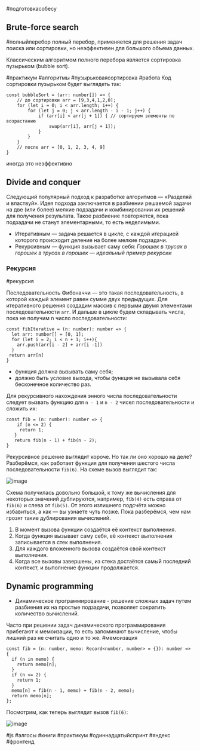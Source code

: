 #подготовкасобесу
## Brute-force search

#полныйперебор
полный перебор, применяется для решения задач поиска или сортировки, но неэффективен для большого объема данных.

Классическим алгоритмом полного перебора является сортировка пузырьком (bubble sort).

#практикум #алгоритмы #пузырьковаясортировка #работа 
Код сортировки пузырьком будет выглядеть так:

```
const bubbleSort = (arr: number[]) => {
    // до сортировки arr = [9,3,4,1,2,0];
    for (let i = 0; i < arr.length; i++) {
        for (let j = 0; j < arr.length - i - 1; j++) {
            if (arr[i] < arr[j + 1]) { // сортируем элементы по возрастанию
                swap(arr[i], arr[j + 1]);
            }
        }
    }
    // после arr = [0, 1, 2, 3, 4, 9]
} 
```
иногда это неэффективно 

## Divide and conquer

Следующий популярный подход к разработке алгоритмов — «Разделяй и властвуй». Идея подхода заключается в разбиении решаемой задачи на две (или более) мелкие подзадачи и комбинировании их решений для получения результата. Такое разбиение повторяется, пока подзадачи не станут элементарными, то есть неделимыми.

- Итеративным — задача решается в цикле, с каждой итерацией которого происходит деление на более мелкие подзадачи.
- Рекурсивным — функция вызывает саму себя:
_Горошек в трусах в горошек в трусах в горошек — идеальный пример рекурсии_
### Рекурсия

#рекурсия 

Последовательность Фибоначчи — это такая последовательность, в которой каждый элемент равен сумме двух предыдущих. Для итеративного решения создадим массив с первыми двумя элементами последовательности `arr`. И дальше в цикле будем складывать числа, пока не получим n число последовательности:

```
const fibIterative = (n: number): number => {
  let arr: number[] = [0, 1];
  for (let i = 2; i < n + 1; i++){
    arr.push(arr[i - 2] + arr[i -1])
  }
 return arr[n]
} 
```

- функция должна вызывать саму себя;
- должно быть условие выхода, чтобы функция не вызывала себя бесконечное количество раз.

Для рекурсивного нахождения энного числа последовательности следует вызвать функцию для `n - 1` и `n - 2` чисел последовательности и сложить их:

```
const fib = (n: number): number => {
    if (n <= 2) {
     return 1;
   }
   return fib(n - 1) + fib(n - 2);
} 
```

Рекурсивное решение выглядит короче. Но так ли оно хорошо на деле? Разберёмся, как работает функция для получения шестого числа последовательности `fib(6)`. На схеме вызов выглядит так:

![image](https://pictures.s3.yandex.net/resources/03_01_1652369089.png)

Схема получилась довольно большой, к тому же вычисления для некоторых значений дублируются, например, `fib(4)` есть справа от `fib(6)` и слева от `fib(5)`. От этого излишнего подсчёта можно избавиться, а как — вы узнаете чуть позже. Пока разберёмся, чем нам грозят такие дублирования вычислений.

1. В момент вызова функции создаётся её контекст выполнения.
2. Когда функция вызывает саму себя, её контекст выполнения записывается в стек выполнения.
3. Для каждого вложенного вызова создаётся свой контекст выполнения.
4. Когда все вызовы завершены, из стека достаётся самый последний контекст, и выполнение функции продолжается.
## Dynamic programming

- Динамическое программирование - решение сложных задач путем разбиения их на простые подзадачи, позволяет сократить количество вычислений.

Часто при решении задач динамического программирования прибегают к мемоизации, то есть запоминают вычисление, чтобы лишний раз не считать одно и то же.
#мемоизация 


```
const fib = (n: number, memo: Record<number, number> = {}): number => {
  if (n in memo) {
    return memo[n];
  }
  if (n <= 2) {
    return 1;
  }
  memo[n] = fib(n - 1, memo) + fib(n - 2, memo);
  return memo[n];
}; 
```

Посмотрим, как теперь выглядит вызов `fib(6)`:

![image](https://pictures.s3.yandex.net/resources/04_01_1652369118.png)


#js #алгосы #книги #практикум #одиннадцатыйспринт #яндекс #фронтенд